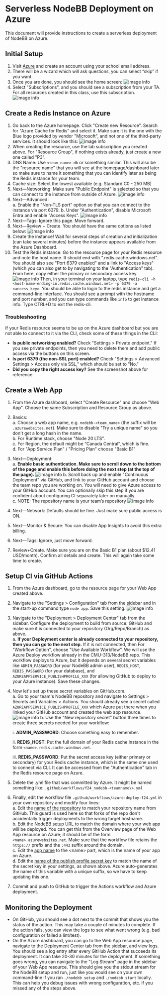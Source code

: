 # Serverless NodeBB Deployment on Azure

This document will provide instructions to create a serverless deployment of NodeBB on Azure.

## Initial Setup

1. Visit [Azure](https://azure.com) and create an account using your school email address.
2. There will be a wizard which will ask questions, you can select “skip” if you want.
3. Once you are done, you should see the home screen:
   ![image info](images/azure_homepage.png)
4. Select "Subscriptions", and you should see a subscription from your TA. For all resources created in this class, use this subscription.
   ![image info](images/subscriptions_page.png)

## Create a Redis Instance on Azure

1. Go back to the Azure homepage. Click "Create new Resource". Search for "Azure Cache for Redis" and select it. Make sure it is the one with the Blue logo provided by vendor "Microsoft", and not one of the third-party services. It should look like this: ![image info](images/redis_cache.png)
2. When creating the resource, use the lab subscription you created above. For "Resource Group", if nothing exists already, just create a new one called "P3".
3. DNS Name: Use `<team_name>-db` or something similar. This will also be the "resource name" that you will see at the homepage/dashboard later so make sure to name it something that you can identify later as being the Redis instance for your team.
4. Cache size: Select the lowest available (e.g. Standard C0 - 250 MB)
5. Next—Networking: Make sure "Public Endpoint" is selected so that you can connect to the instance from outside of Azure.
   ![image info](images/new_redis_cache.png)
6. Next—Advanced:  
   a. Enable the "Non-TLS port" option so that you can connect to the instance via port 6379.
   b. Under "Authentication", disable Microsoft Entra and enable "Access Keys". ![image info](images/advanced_cache.png)
7. Next—Tags: Ignore this page. Move forward.
8. Next—Review + Create. You should have the same options as listed below: ![image info](images/final_cache.png)
9. Create the instance! Wait for several steps of creation and initialization (can take several minutes) before the instance appears available from the Azure Dashboard.
10. Test the Redis instance: Go to the resource page for your Redis resource and note the host name. It should end with ".redis.cache.windows.net". You should also see "Port 6379 enabled" and a link to "Access keys" (which you can also get to by navigating to the "Authentication" tab). From here, copy either the primary or secondary access key. ![image info](images/redis_keys.png) Then, in your terminal on your laptop, type `redis-cli -h <host-name-ending-in.redis.cache.windows.net> -p 6379 -a <access_key>`. You should be able to login to the redis instance and get a command-line interface. You should see a prompt with the hostname and port number, and you can type commands like `info` to get instance info. Type CTRL+D to exit the redis-cli.

### **Troubleshooting**

If your Redis resource seems to be up on the Azure dashboard but you are not able to connect to it via the CLI, check some of these things in the CLI:

- **Is public networking enabled?** Check "Settings > Private endpoint." If you see private endpoints, then you need to delete them and add public access via the buttons on this screen.
- **Is port 6379 (the non-SSL port) enabled?** Check "Settings > Advanced Settings > Access only via SSL," which should be set to "No."
- **Did you copy the right access key?** See the screenshot above for reference.

## Create a Web App

1. From the Azure dashboard, select "Create Resource" and choose "Web App". Choose the same Subscription and Resource Group as above.
2. Basics:  
   a. Choose a web app name, e.g. `nodebb-<team_name>` (the suffix will be `.azurewebsites.net`). Make sure to disable "Try a unique name" so you don't get a long hash in the name.  
   b. For Runtime stack, choose "Node 20 LTS".  
   c. For Region, the default might be “Canada Central”, which is fine.  
   d. For "App Service Plan" / "Pricing Plan" choose "Basic B1"
3. Next—Deployment:  
   a. **Enable basic authentication. Make sure to scroll down to the bottom of the page and enable this before doing the next step (at the top of the page).** ![image info](images/basic_authentication.png)
   b. Scroll back up and enable "Continuous Deployment" via GitHub, and link to your GitHub account and choose the team repo you are working on. You will need to give Azure access to your GitHub account. You can optionally skip this step if you are confident about configuring CI separately later on manually.  
   c. NOTE: The repository name is your team’s repository ![image info](images/github_settings.png)

4. Next—Network: Defaults should be fine. Just make sure public access is ON.
5. Next—Monitor & Secure: You can disable App Insights to avoid this extra billing.
6. Next—Tags: Ignore, just move forward.
7. Review+Create. Make sure you are on the Basic B1 plan (about $12.41 USD/month). Confirm all details and create. This will again take some time to create.

## Setup CI via GitHub Actions

1. From the Azure dashboard, go to the resource page for your Web App created above.
2. Navigate to the "Settings > Configuration" tab from the sidebar and in the start-up command type `node app`. Save this setting. ![image info](images/node_app.png)
3. Navigate to the "Deployment > Deployment Center" tab from the sidebar. Configure the deployment to build from source: GitHub and make sure it is connected to your repository (Org/Repo/Branch) as above.  
   a. **If your Deployment center is already connected to your repository, then you can go to the next step.** If it is not connected, then For "Workflow Option", choose "Use Available Workflow". We will use the Azure Deploy workflow already in the CMU-313/NodeBB repo. This workflow deploys to Azure, but it depends on several secret variables like `ADMIN_PASSWORD` (for your NodeBB admin user), `REDIS_HOST`, `REDIS_PASSWORD` (for your database), and `AZUREAPPSERVICE_PUBLISHPROFILE_XXX` (for allowing GitHub to deploy to your Azure instance). Save these changes.
4. Now let's set up these secret variables on GitHub.com.  
   a. Go to your team's NodeBB repository and navigate to Settings > Secrets and Variables > Actions. You should already see a secret called `AZUREAPPSERVICE_PUBLISHPROFILE_XXX` which Azure put there when you linked your GitHub account and created the web app resource. ![image info](images/actions_secrets.png)
   b. Use the "New repository secret" button three times to create three secrets needed for your workflow:

      i. **ADMIN_PASSWORD**: Choose something easy to remember.
      
      ii. **REDIS_HOST**: Put the full domain of your Redis cache instance in the form `<name>.redis.cache.windows.net`.
      
      iii. **REDIS_PASSWORD**: Put the secret access key (either primary or secondary) for your Redis cache instance, which is the same one used to connect via CLI. It can be accessed from the "Authentication" tab in the Redis resource page on Azure.

5. Delete the .yml file that was committed by Azure. It might be named something like: `.github/workflows/f24_nodebb-<teamname\>.yml`
6. Finally, edit the workflow file `.github/workflows/azure-deploy-f24.yml` in your own repository and modify four lines:  
   a. Edit the [name of the repository](https://github.com/CMU-313/NodeBB/blob/e7cfda55ca93beae87c8cce4407ca6c84c8cd739/.github/workflows/azure-deploy-f24.yml#L22) to match your repository name from GitHub. This guard is used here so that forks of the repo don't accidentally trigger deployments to the wrong target hostname.  
   b. Edit the [NodeBB setup URL](https://github.com/CMU-313/NodeBB/blob/e7cfda55ca93beae87c8cce4407ca6c84c8cd739/.github/workflows/azure-deploy-f24.yml#L37) to match the domain where your web app will be deployed. You can get this from the Overview page of the Web App resource on Azure; it should be of the form `<name>.azurewebsites.net`. Make sure that the workflow file retains the `https://` prefix and the `:443` suffix around the domain.  
   c. Edit the [app name](https://github.com/CMU-313/NodeBB/blob/e7cfda55ca93beae87c8cce4407ca6c84c8cd739/.github/workflows/azure-deploy-f24.yml#L51) to the <name\> part, which is the name of your app on Azure.  
   d. Edit the [name of the publish profile secret key](https://github.com/CMU-313/NodeBB/blob/e7cfda55ca93beae87c8cce4407ca6c84c8cd739/.github/workflows/azure-deploy-f24.yml#L53C40-L53C70) to match the name of the secret key in your settings, as shown above. Azure auto-generates the name of this variable with a unique suffix, so we have to keep updating this one.
7. Commit and push to GitHub to trigger the Actions workflow and Azure deployment.

## Monitoring the Deployment

- On GitHub, you should see a dot next to the commit that shows you the status of the action. This may take a couple of minutes to complete. If the action fails, you can view the logs to see what went wrong (e.g. bad configuration or failed a lint/test).
- On the Azure dashboard, you can go to the Web App resource page, navigate to the Deployment Center tab from the sidebar, and view logs. You should see a log entry after every GitHub Action that succeeds its deployment. It can take 20-30 minutes for the deployment. If something goes wrong, you can navigate to the "Log Stream" page in the sidebar of your Web App resource. This should give you the stdout stream for the NodeBB setup and run, just like you would see on your own command-line if you ran `./nodebb setup` and `./nodebb start` locally. This can help you debug issues with wrong configuration, etc. if you missed any of the steps above.
